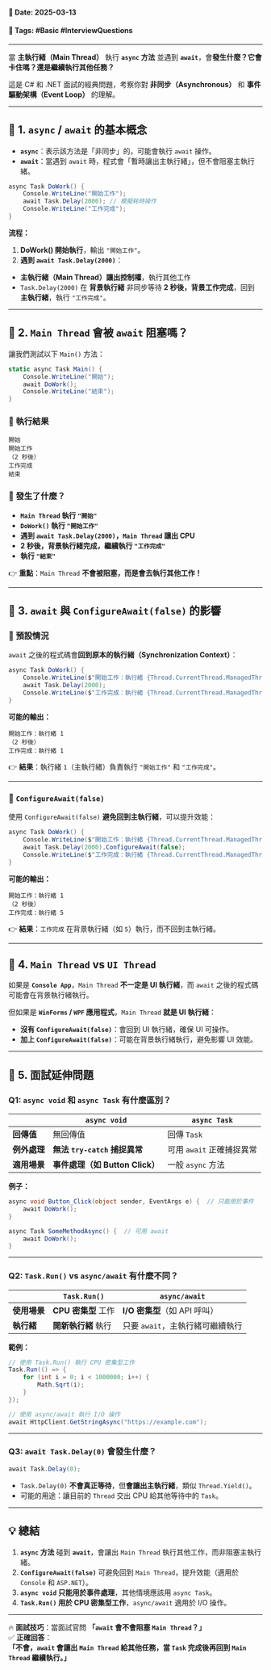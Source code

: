 #### 📅 **Date**: 2025-03-13

#### 🔖 **Tags**: #Basic #InterviewQuestions

---

當 **主執行緒（Main Thread）** 執行 **`async` 方法** 並遇到 **`await`**，會**發生什麼？它會卡住嗎？還是繼續執行其他任務？**

這是 C# 和 .NET 面試的經典問題，考察你對 **非同步（Asynchronous）** 和 **事件驅動架構（Event Loop）** 的理解。

---

## **📍 1. `async` / `await` 的基本概念**

- **`async`**：表示該方法是「非同步」的，可能會執行 `await` 操作。
- **`await`**：當遇到 `await` 時，程式會「暫時讓出主執行緒」，但不會阻塞主執行緒。

```csharp
async Task DoWork() {
	Console.WriteLine("開始工作");
	await Task.Delay(2000); // 模擬耗時操作
	Console.WriteLine("工作完成");
}
```

**流程：** 
1. **DoWork() 開始執行**，輸出 `"開始工作"`。  
2. **遇到 `await Task.Delay(2000)`**：

- **主執行緒（Main Thread）讓出控制權**，執行其他工作
- `Task.Delay(2000)` 在 **背景執行緒** 非同步等待 **2 秒後，背景工作完成**，回到 **主執行緒**，執行 `"工作完成"`。

---

## **📍 2. `Main Thread` 會被 `await` 阻塞嗎？**

讓我們測試以下 `Main()` 方法：

```csharp
static async Task Main() {
	Console.WriteLine("開始");
	await DoWork();
	Console.WriteLine("結束");
}
```

### **📌 執行結果**

```shell
開始
開始工作
（2 秒後）
工作完成
結束
```

### **📌 發生了什麼？**

- **`Main Thread` 執行 `"開始"`**
- **`DoWork()` 執行 `"開始工作"`**
- **遇到 `await Task.Delay(2000)`，`Main Thread` 讓出 CPU**
- **2 秒後，背景執行緒完成，繼續執行 `"工作完成"`**
- **執行 `"結束"`**

👉 **重點**：`Main Thread` **不會被阻塞，而是會去執行其他工作！**

---

## **📍 3. `await` 與 `ConfigureAwait(false)` 的影響**

### **🔹 預設情況**

`await` 之後的程式碼會**回到原本的執行緒（Synchronization Context）**：

```csharp
async Task DoWork() {
	Console.WriteLine($"開始工作：執行緒 {Thread.CurrentThread.ManagedThreadId}");
	await Task.Delay(2000);
	Console.WriteLine($"工作完成：執行緒 {Thread.CurrentThread.ManagedThreadId}");
}
```

**可能的輸出：**

```shell
開始工作：執行緒 1
（2 秒後）
工作完成：執行緒 1
```

👉 **結果**：執行緒 `1`（主執行緒）負責執行 `"開始工作"` 和 `"工作完成"`。

---

### **🔹 `ConfigureAwait(false)`**

使用 `ConfigureAwait(false)` **避免回到主執行緒**，可以提升效能：

```csharp
async Task DoWork() {
	Console.WriteLine($"開始工作：執行緒 {Thread.CurrentThread.ManagedThreadId}");
	await Task.Delay(2000).ConfigureAwait(false);
	Console.WriteLine($"工作完成：執行緒 {Thread.CurrentThread.ManagedThreadId}");
}
```

**可能的輸出：**

```shell
開始工作：執行緒 1
（2 秒後）
工作完成：執行緒 5
```

👉 **結果**：`工作完成` 在背景執行緒（如 `5`）執行，而不回到主執行緒。

---

## **📍 4. `Main Thread` vs `UI Thread`**

如果是 **`Console App`**，`Main Thread` **不一定是 UI 執行緒**，而 `await` 之後的程式碼可能會在背景執行緒執行。

但如果是 **`WinForms` / `WPF` 應用程式**，`Main Thread` **就是 UI 執行緒**：

- **沒有 `ConfigureAwait(false)`**：會回到 UI 執行緒，確保 UI 可操作。
- **加上 `ConfigureAwait(false)`**：可能在背景執行緒執行，避免影響 UI 效能。

---

## **📍 5. 面試延伸問題**

### **Q1: `async void` 和 `async Task` 有什麼區別？**

| |`async void`|`async Task`|
|---|---|---|
|**回傳值**|無回傳值|回傳 `Task`|
|**例外處理**|**無法 `try-catch` 捕捉異常**|可用 `await` 正確捕捉異常|
|**適用場景**|**事件處理（如 Button Click）**|一般 `async` 方法|

**例子：**

```csharp
async void Button_Click(object sender, EventArgs e) {  // 只能用於事件
	await DoWork();
}
```

```csharp
async Task SomeMethodAsync() {  // 可用 await
	await DoWork();
}
```

---

### **Q2: `Task.Run()` vs `async/await` 有什麼不同？**

| |`Task.Run()`|`async/await`|
|---|---|---|
|**使用場景**|**CPU 密集型** 工作|**I/O 密集型**（如 API 呼叫）|
|**執行緒**|**開新執行緒** 執行|只要 `await`，主執行緒可繼續執行|

**範例：**

```csharp
// 使用 Task.Run() 執行 CPU 密集型工作
Task.Run(() => {
	for (int i = 0; i < 1000000; i++) {
		Math.Sqrt(i);
	}
});
```

```csharp
// 使用 async/await 執行 I/O 操作
await HttpClient.GetStringAsync("https://example.com");
```

---

### **Q3: `await Task.Delay(0)` 會發生什麼？**

```csharp
await Task.Delay(0);
```

- `Task.Delay(0)` **不會真正等待**，但**會讓出主執行緒**，類似 `Thread.Yield()`。
- 可能的用途：讓目前的 `Thread` 交出 CPU 給其他等待中的 `Task`。

---

## **💡 總結**

1. **`async` 方法** 碰到 **`await`**，會讓出 `Main Thread` 執行其他工作，而非阻塞主執行緒。  
2. **`ConfigureAwait(false)`** 可避免回到 `Main Thread`，提升效能（適用於 `Console` 和 `ASP.NET`）。  
3. **`async void` 只能用於事件處理**，其他情境應該用 `async Task`。  
4. **`Task.Run()` 用於 CPU 密集型工作**，`async/await` 適用於 I/O 操作。

---

🔥 **面試技巧**：當面試官問 **「`await` 會不會阻塞 `Main Thread`？」**  
✅ **正確回答**：  
**「不會，`await` 會讓出 `Main Thread` 給其他任務，當 `Task` 完成後再回到 `Main Thread` 繼續執行。」**